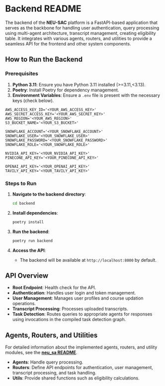 # Backend README

The backend of the **NEU-SAC** platform is a FastAPI-based application that serves as the backbone for handling user authentication, query processing using multi-agent architecture, transcript management, creating eligibility table. It integrates with various agents, routers, and utilities to provide a seamless API for the frontend and other system components.

## How to Run the Backend

### Prerequisites
1. **Python 3.11**: Ensure you have Python 3.11 installed (>=3.11,<3.13).
2. **Poetry**: Install Poetry for dependency management.
3. **Environment Variables**: Ensure a `.env` file is present with the necessary keys (check below).
```
AWS_ACCESS_KEY_ID='<YOUR_AWS_ACCESS_KEY>'
AWS_SECRET_ACCESS_KEY='<YOUR_AWS_SECRET_KEY>'
AWS_REGION='<YOUR_AWS_REGION>'
S3_BUCKET_NAME='<YOUR_S3_BUCKET>'

SNOWFLAKE_ACCOUNT='<YOUR_SNOWFLAKE_ACCOUNT>'
SNOWFLAKE_USER='<YOUR_SNOWFLAKE_USER>'
SNOWFLAKE_PASSWORD='<YOUR_SNOWFLAKE_PASSWORD>'
SNOWFLAKE_ROLE='<YOUR_SNOWFLAKE_ROLE>'

NVIDIA_API_KEY='<YOUR_NVIDIA_API_KEY>'
PINECONE_API_KEY='<YOUR_PINECONE_API_KEY>'

OPENAI_API_KEY='<YOUR_OPENAI_API_KEY>'
TAVILY_API_KEY='<YOUR_TAVILY_API_KEY>'
```

### Steps to Run

1. **Navigate to the backend directory**:
   ```bash
   cd backend
   ```

2. **Install dependencies**:
   ```bash
   poetry install
   ```

3. **Run the backend**:
   ```bash
   poetry run backend
   ```

4. **Access the API**:
   - The backend will be available at `http://localhost:8000` by default.

## API Overview

- **Root Endpoint**: Health check for the API.
- **Authentication**: Handles user login and token management.
- **User Management**: Manages user profiles and course updation operations.
- **Transcript Processing**: Processes uploaded transcripts.
- **Task Detection**: Routes queries to appropriate agents for responses using invocations in the compiled task detection graph.

## Agents, Routers, and Utilities
For detailed information about the implemented agents, routers, and utility modules, see the **[neu_sa README](neu_sa/README.md)**.

- **Agents**: Handle query processing.
- **Routers**: Define API endpoints for authentication, user management, transcript processing, and task handling.
- **Utils**: Provide shared functions such as eligibility calculations.

